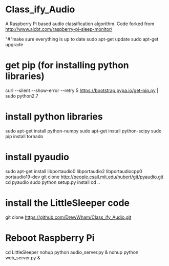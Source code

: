 # Class_ify_Audio
A Raspberry Pi based audio classification algorithm. Code forked from http://www.aicbt.com/raspberry-pi-sleep-monitor/ 


"#"make sure everything is up to date
sudo apt-get update
sudo apt-get upgrade
 
# get pip (for installing python libraries)
curl --silent --show-error --retry 5 https://bootstrap.pypa.io/get-pip.py | sudo python2.7
 
# install python libraries
sudo apt-get install python-numpy
sudo apt-get install python-scipy
sudo pip install tornado
 
# install pyaudio
sudo apt-get install libportaudio0 libportaudio2 libportaudiocpp0 portaudio19-dev
git clone http://people.csail.mit.edu/hubert/git/pyaudio.git
cd pyaudio
sudo python setup.py install
cd ..
 
# install the LittleSleeper code
git clone https://github.com/DrewWham/Class_ify_Audio.git

# Reboot Raspberry Pi
cd LittleSleeper
nohup python audio_server.py &
nohup python web_server.py &
